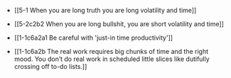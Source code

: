 - [[5-1 When you are long truth you are long volatility and time]]
- [[5-2c2b2 When you are long bullshit, you are short volatility and time]]

- [[1-1c6a2a1 Be careful with 'just-in time productivity']]
- [[1-1c6a2b The real work requires big chunks of time and the right mood. You don’t do real work in scheduled little slices like dutifully crossing off to-do lists.]]


